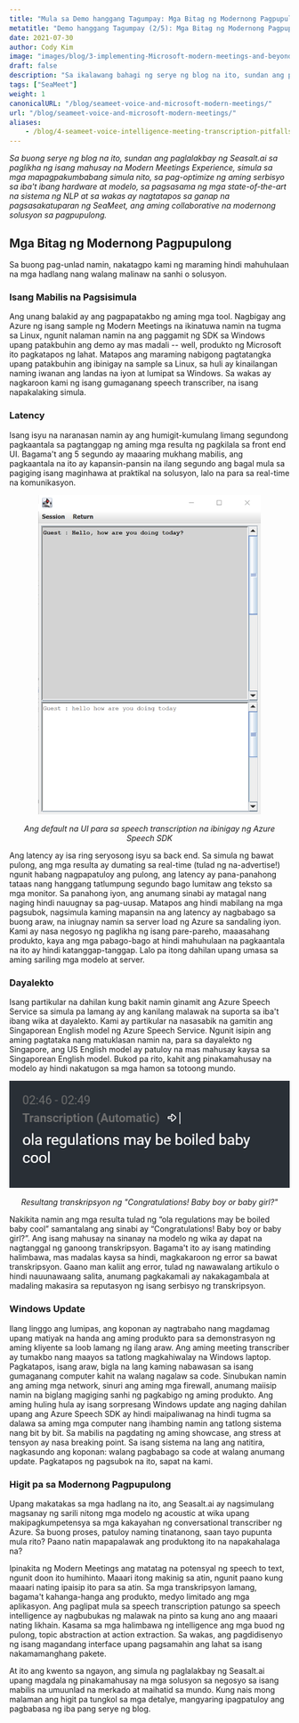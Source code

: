 ```yaml
---
title: "Mula sa Demo hanggang Tagumpay: Mga Bitag ng Modernong Pagpupulong (2/5)"
metatitle: "Demo hanggang Tagumpay (2/5): Mga Bitag ng Modernong Pagpupulong"
date: 2021-07-30
author: Cody Kim
image: "images/blog/3-implementing-Microsoft-modern-meetings-and-beyond/SeaMeet animation.gif"
draft: false
description: "Sa ikalawang bahagi ng serye ng blog na ito, sundan ang paglalakbay ng Seasalt.ai sa paglikha ng SeaMeet, ang aming collaborative na modernong solusyon sa pagpupulong."
tags: ["SeaMeet"]
weight: 1  
canonicalURL: "/blog/seameet-voice-and-microsoft-modern-meetings/"
url: "/blog/seameet-voice-and-microsoft-modern-meetings/"
aliases:
    - /blog/4-seameet-voice-intelligence-meeting-transcription-pitfalls-of-microsoft-modern-meetings/
---
```


*Sa buong serye ng blog na ito, sundan ang paglalakbay ng Seasalt.ai sa paglikha ng isang mahusay na Modern Meetings Experience, simula sa mga mapagpakumbabang simula nito, sa pag-optimize ng aming serbisyo sa iba't ibang hardware at modelo, sa pagsasama ng mga state-of-the-art na sistema ng NLP at sa wakas ay nagtatapos sa ganap na pagsasakatuparan ng SeaMeet, ang aming collaborative na modernong solusyon sa pagpupulong.*

## Mga Bitag ng Modernong Pagpupulong

Sa buong pag-unlad namin, nakatagpo kami ng maraming hindi mahuhulaan na mga hadlang nang walang malinaw na sanhi o solusyon.

### Isang Mabilis na Pagsisimula

Ang unang balakid ay ang pagpapatakbo ng aming mga tool. Nagbigay ang Azure ng isang sample ng Modern Meetings na ikinatuwa namin na tugma sa Linux, ngunit nalaman namin na ang paggamit ng SDK sa Windows upang patakbuhin ang demo ay mas madali -- well, produkto ng Microsoft ito pagkatapos ng lahat. Matapos ang maraming nabigong pagtatangka upang patakbuhin ang ibinigay na sample sa Linux, sa huli ay kinailangan naming iwanan ang landas na iyon at lumipat sa Windows. Sa wakas ay nagkaroon kami ng isang gumaganang speech transcriber, na isang napakalaking simula.

### Latency

Isang isyu na naranasan namin ay ang humigit-kumulang limang segundong pagkaantala sa pagtanggap ng aming mga resulta ng pagkilala sa front end UI. Bagama't ang 5 segundo ay maaaring mukhang mabilis, ang pagkaantala na ito ay kapansin-pansin na ilang segundo ang bagal mula sa pagiging isang maginhawa at praktikal na solusyon, lalo na para sa real-time na komunikasyon.

<center>
<img src="/images/blog/4-seameet-voice-intelligence-meeting-transcription-pitfalls-of-microsoft-modern-meetings/default_ui.png" style="width:400px;" alt="Ang default na UI para sa speech transcription ng Azure Speech SDK"/>

*Ang default na UI para sa speech transcription na ibinigay ng Azure Speech SDK*
</center>

Ang latency ay isa ring seryosong isyu sa back end. Sa simula ng bawat pulong, ang mga resulta ay dumating sa real-time (tulad ng na-advertise!) ngunit habang nagpapatuloy ang pulong, ang latency ay pana-panahong tataas nang hanggang tatlumpung segundo bago lumitaw ang teksto sa mga monitor. Sa panahong iyon, ang anumang sinabi ay matagal nang naging hindi nauugnay sa pag-uusap. Matapos ang hindi mabilang na mga pagsubok, nagsimula kaming mapansin na ang latency ay nagbabago sa buong araw, na iniugnay namin sa server load ng Azure sa sandaling iyon. Kami ay nasa negosyo ng paglikha ng isang pare-pareho, maaasahang produkto, kaya ang mga pabago-bago at hindi mahuhulaan na pagkaantala na ito ay hindi katanggap-tanggap. Lalo pa itong dahilan upang umasa sa aming sariling mga modelo at server.

### Dayalekto

Isang partikular na dahilan kung bakit namin ginamit ang Azure Speech Service sa simula pa lamang ay ang kanilang malawak na suporta sa iba't ibang wika at dayalekto. Kami ay partikular na nasasabik na gamitin ang Singaporean English model ng Azure Speech Service. Ngunit isipin ang aming pagtataka nang matuklasan namin na, para sa dayalekto ng Singapore, ang US English model ay patuloy na mas mahusay kaysa sa Singaporean English model. Bukod pa rito, kahit ang pinakamahusay na modelo ay hindi nakatugon sa mga hamon sa totoong mundo.

<center>
<img src="/images/blog/4-seameet-voice-intelligence-meeting-transcription-pitfalls-of-microsoft-modern-meetings/bad_result.png"/>

*Resultang transkripsyon ng "Congratulations! Baby boy or baby girl?"*
</center>

Nakikita namin ang mga resulta tulad ng “ola regulations may be boiled baby cool” samantalang ang sinabi ay “Congratulations! Baby boy or baby girl?”. Ang isang mahusay na sinanay na modelo ng wika ay dapat na nagtanggal ng ganoong transkripsyon. Bagama't ito ay isang matinding halimbawa, mas madalas kaysa sa hindi, magkakaroon ng error sa bawat transkripsyon. Gaano man kaliit ang error, tulad ng nawawalang artikulo o hindi nauunawaang salita, anumang pagkakamali ay nakakagambala at madaling makasira sa reputasyon ng isang serbisyo ng transkripsyon.

### Windows Update

Ilang linggo ang lumipas, ang koponan ay nagtrabaho nang magdamag upang matiyak na handa ang aming produkto para sa demonstrasyon ng aming kliyente sa loob lamang ng ilang araw. Ang aming meeting transcriber ay tumakbo nang maayos sa tatlong magkahiwalay na Windows laptop. Pagkatapos, isang araw, bigla na lang kaming nabawasan sa isang gumaganang computer kahit na walang nagalaw sa code. Sinubukan namin ang aming mga network, sinuri ang aming mga firewall, anumang maiisip namin na biglang magiging sanhi ng pagkabigo ng aming produkto. Ang aming huling hula ay isang sorpresang Windows update ang naging dahilan upang ang Azure Speech SDK ay hindi maipaliwanag na hindi tugma sa dalawa sa aming mga computer nang ihambing namin ang tatlong sistema nang bit by bit. Sa mabilis na pagdating ng aming showcase, ang stress at tensyon ay nasa breaking point. Sa isang sistema na lang ang natitira, nagkasundo ang koponan: walang pagbabago sa code at walang anumang update. Pagkatapos ng pagsubok na ito, sapat na kami.

### Higit pa sa Modernong Pagpupulong

Upang makatakas sa mga hadlang na ito, ang Seasalt.ai ay nagsimulang magsanay ng sarili nitong mga modelo ng acoustic at wika upang makipagkumpetensya sa mga kakayahan ng conversational transcriber ng Azure. Sa buong proses, patuloy naming tinatanong, saan tayo pupunta mula rito? Paano natin mapapalawak ang produktong ito na napakahalaga na?

Ipinakita ng Modern Meetings ang matatag na potensyal ng speech to text, ngunit doon ito humihinto. Maaari itong makinig sa atin, ngunit paano kung maaari nating ipaisip ito para sa atin. Sa mga transkripsyon lamang, bagama't kahanga-hanga ang produkto, medyo limitado ang mga aplikasyon. Ang paglipat mula sa speech transcription patungo sa speech intelligence ay nagbubukas ng malawak na pinto sa kung ano ang maaari nating likhain. Kasama sa mga halimbawa ng intelligence ang mga buod ng pulong, topic abstraction at action extraction. Sa wakas, ang pagdidisenyo ng isang magandang interface upang pagsamahin ang lahat sa isang nakamamanghang pakete.

At ito ang kwento sa ngayon, ang simula ng paglalakbay ng Seasalt.ai upang magdala ng pinakamahusay na mga solusyon sa negosyo sa isang mabilis na umuunlad na merkado at maihatid sa mundo. Kung nais mong malaman ang higit pa tungkol sa mga detalye, mangyaring ipagpatuloy ang pagbabasa ng iba pang serye ng blog.

